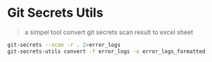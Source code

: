 # Git Secrets Utils

> a simpel tool convert git secrets scan result to excel sheet

```bash
git-secrets --scan -r . 2>error_logs
git-secrets-utils convert -f error_logs -o error_logs_formatted
```